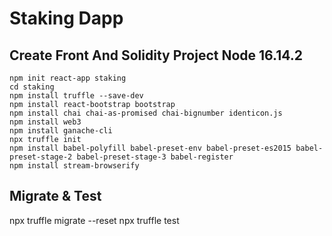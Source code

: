# Staking Dapp
## Create Front And Solidity Project Node 16.14.2
```
npm init react-app staking
cd staking
npm install truffle --save-dev
npm install react-bootstrap bootstrap
npm install chai chai-as-promised chai-bignumber identicon.js
npm install web3
npm install ganache-cli
npx truffle init
npm install babel-polyfill babel-preset-env babel-preset-es2015 babel-preset-stage-2 babel-preset-stage-3 babel-register
npm install stream-browserify
```

## Migrate & Test
npx truffle migrate --reset
npx truffle test
